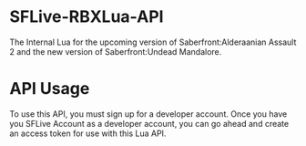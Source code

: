 # SFLive-RBXLua-API
The Internal Lua for the upcoming version of Saberfront:Alderaanian Assault 2 and the new version of Saberfront:Undead Mandalore.

# API Usage

To use this API, you must sign up for a developer account. Once you have you SFLive Account as a developer account, you can go ahead and create an access token for use with this Lua API.
